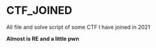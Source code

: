 # CTF_JOINED
All file and solve script of some CTF I have joined in 2021

**Almost is RE and a little pwn**

